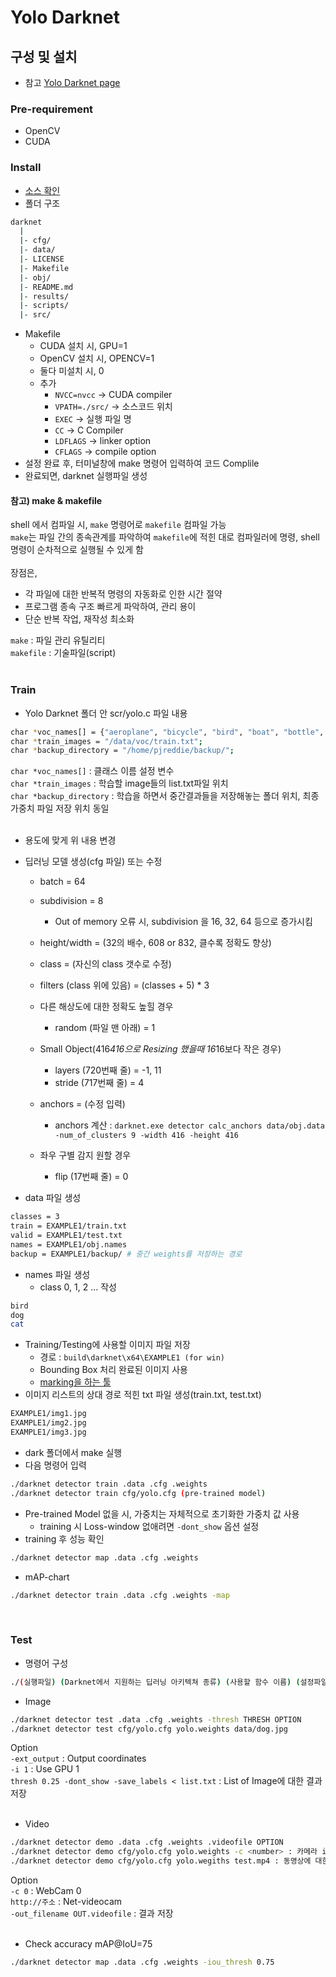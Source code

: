 # Yolo Darknet

## 구성 및 설치
- 참고
[Yolo Darknet page](https://pjreddie.com/darknet/yolo/)


### Pre-requirement
- OpenCV
- CUDA<br>

### Install
- [소스 확인](https://github.com/pjreddie/darknet)
- 폴더 구조
```sh
darknet
  |
  |- cfg/
  |- data/
  |- LICENSE
  |- Makefile
  |- obj/
  |- README.md
  |- results/
  |- scripts/ 
  |- src/
```
- Makefile
	- CUDA 설치 시, GPU=1
	- OpenCV 설치 시, OPENCV=1
	- 둘다 미설치 시, 0
	- 추가
		- `NVCC=nvcc`          -> CUDA compiler
		- `VPATH=./src/`       -> 소스코드 위치
		- `EXEC`               -> 실행 파일 명
		- `CC`                 -> C Compiler
		- `LDFLAGS`            -> linker option
		- `CFLAGS`             -> compile option
- 설정 완료 후, 터미널창에 make 명령어 입력하여 코드 Complile
- 완료되면, darknet 실행파일 생성

#### 참고) make & makefile
shell 에서 컴파일 시, `make` 명령어로 `makefile` 컴파일 가능 <br>
`make`는 파일 간의 종속관계를 파악하여 `makefile`에 적힌 대로 컴파일러에 명령, shell 명령이 순차적으로 실행될 수 있게 함 <br><br>
장점은,
- 각 파일에 대한 반복적 명령의 자동화로 인한 시간 절약
- 프로그램 종속 구조 빠르게 파악하여, 관리 용이
- 단순 반복 작업, 재작성 최소화

`make` : 파일 관리 유틸리티 <br>
`makefile` : 기술파일(script) <br><br>


### Train
- Yolo Darknet 폴더 안 scr/yolo.c 파일 내용
```sh
char *voc_names[] = {"aeroplane", "bicycle", "bird", "boat", "bottle", "bus", "car", "cat", "chair", "cow", "diningtable", "dog", "horse", "motorbike", "person", "pottedplant", "sheep", "sofa", "train", "tvmonitor"};
char *train_images = "/data/voc/train.txt";
char *backup_directory = "/home/pjreddie/backup/";
```

`char *voc_names[]` : 클래스 이름 설정 변수 <br>
`char *train_images` : 학습할 image들의 list.txt파일 위치 <br>
`char *backup_directory` : 학습을 하면서 중간결과들을 저장해놓는 폴더 위치, 최종 가중치 파일 저장 위치 동일 <br><br>

- 용도에 맞게 위 내용 변경
- 딥러닝 모델 생성(cfg 파일) 또는 수정
	- batch = 64
	- subdivision = 8
		- Out of memory 오류 시, subdivision 을 16, 32, 64 등으로 증가시킴
	- height/width = (32의 배수, 608 or 832, 클수록 정확도 향상)
	- class = (자신의 class 갯수로 수정)
	- filters (class 위에 있음) = (classes + 5) * 3
	- 다른 해상도에 대한 정확도 높힐 경우
		- random (파일 맨 아래) = 1 
	- Small Object(416*416으로 Resizing 했을때 16*16보다 작은 경우)
		- layers (720번째 줄) = -1, 11
		- stride (717번째 줄) = 4
	- anchors = (수정 입력)
		- anchors 계산 :
`darknet.exe detector calc_anchors data/obj.data -num_of_clusters 9 -width 416 -height 416`

	- 좌우 구별 감지 원할 경우
		- flip (17번째 줄) = 0

- data 파일 생성
```sh
classes = 3 
train = EXAMPLE1/train.txt 
valid = EXAMPLE1/test.txt 
names = EXAMPLE1/obj.names 
backup = EXAMPLE1/backup/ # 중간 weights를 저장하는 경로
```
- names 파일 생성
	- class 0, 1, 2 ... 작성
```sh
bird
dog
cat
```
- Training/Testing에 사용할 이미지 파일 저장
	- 경로 : `build\darknet\x64\EXAMPLE1 (for win)`
	- Bounding Box 처리 완료된 이미지 사용
	- [marking을 하는 툴](https://github.com/AlexeyAB/Yolo_mark)
- 이미지 리스트의 상대 경로 적힌 txt 파일 생성(train.txt, test.txt)
```sh
EXAMPLE1/img1.jpg
EXAMPLE1/img2.jpg
EXAMPLE1/img3.jpg
```
- dark 폴더에서 make 실행
- 다음 명령어 입력
```sh
./darknet detector train .data .cfg .weights
./darknet detector train cfg/yolo.cfg (pre-trained model)
```
- Pre-trained Model 없을 시, 가중치는 자체적으로 초기화한 가중치 값 사용
	- training 시 Loss-window 없애려면 <code>-dont_show</code> 옵션 설정
- training 후 성능 확인
```sh
./darknet detector map .data .cfg .weights
```
- mAP-chart
```sh
./darknet detector train .data .cfg .weights -map
```
<br>

### Test

- 명령어 구성
```sh
./(실행파일) (Darknet에서 지원하는 딥러닝 아키텍쳐 종류) (사용할 함수 이름) (설정파일) (가중치 파일, weights) (추가옵션)
```

- Image
```sh
./darknet detector test .data .cfg .weights -thresh THRESH OPTION
./darknet detector test cfg/yolo.cfg yolo.weights data/dog.jpg
```
Option<br>
`-ext_output` : Output coordinates<br>
`-i 1` : Use GPU 1<br>
`thresh 0.25 -dont_show -save_labels < list.txt` : List of Image에 대한 결과 저장<br>
<br>

- Video
```sh
./darknet detector demo .data .cfg .weights .videofile OPTION
./darknet detector demo cfg/yolo.cfg yolo.weights -c <number> : 카메라 index number
./darknet detector demo cfg/yolo.cfg yolo.wegiths test.mp4 : 동영상에 대한 테스트
```
Option<br>
	`-c 0` : WebCam 0<br>
	`http://주소` : Net-videocam<br>
	`-out_filename OUT.videofile` : 결과 저장<br>
<br>

- Check accuracy mAP@IoU=75
```sh
./darknet detector map .data .cfg .weights -iou_thresh 0.75
```



















